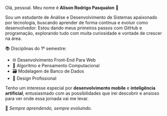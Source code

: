 Olá, pessoal. Meu nome é **Alison Rodrigo Pasqualon** 👋

Sou um estudante de Análise e Desenvolvimento de Sistemas apaixonado por tecnologia, buscando aprender de forma contínua e evoluir como desenvolvedor. Estou dando meus primeiros passos com GitHub e programação, explorando tudo com muita curiosidade e vontade de crescer na área.

📚 Disciplinas do 1º semestre:

- 🌐 Desenvolvimento Front-End Para Web  
- 🧠 Algoritmo e Pensamento Computacional  
- 🗃️ Modelagem de Banco de Dados  
- 🎨 Design Profissional  

Tenho um interesse especial por **desenvolvimento mobile** e **inteligência artificial**, entusiasmado com as possibilidades que irei descobrir e ansioso para ver onde essa jornada vai me levar.


📌 _Sempre aprendendo, sempre evoluindo._
